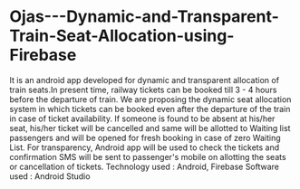 # Ojas---Dynamic-and-Transparent-Train-Seat-Allocation-using-Firebase
It is an android app developed for dynamic and transparent allocation of train seats.In present time, railway tickets can be booked till 3 - 4 hours before the departure of train. We are proposing the dynamic seat allocation system in which tickets can be booked even after the departure of the train in case of ticket availability. If someone is found to be absent at his/her seat, his/her ticket will be cancelled and same will be allotted to Waiting list passengers and will be opened for fresh booking in case of zero Waiting List. For transparency, Android app will be used to check the tickets and confirmation SMS will be sent to passenger's mobile on allotting the seats or cancellation of tickets.  Technology used : Android, Firebase Software used : Android Studio

